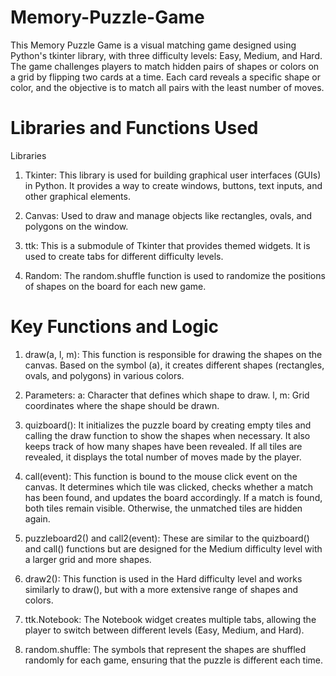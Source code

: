 # Memory-Puzzle-Game

This Memory Puzzle Game is a visual matching game designed using Python's tkinter library, with three difficulty levels: Easy, Medium, and Hard. The game challenges players to match hidden pairs of shapes or colors on a grid by flipping two cards at a time. Each card reveals a specific shape or color, and the objective is to match all pairs with the least number of moves.

# Libraries and Functions Used

Libraries

1. Tkinter: This library is used for building graphical user interfaces (GUIs) in Python. It provides a way to create windows, buttons, text inputs, and other graphical elements.

2. Canvas: Used to draw and manage objects like rectangles, ovals, and polygons on the window.

3. ttk: This is a submodule of Tkinter that provides themed widgets. It is used to create tabs for different difficulty levels.

4. Random: The random.shuffle function is used to randomize the positions of shapes on the board for each new game.

# Key Functions and Logic

1. draw(a, l, m):
This function is responsible for drawing the shapes on the canvas.
Based on the symbol (a), it creates different shapes (rectangles, ovals, and polygons) in various colors.

2. Parameters:
a: Character that defines which shape to draw.
l, m: Grid coordinates where the shape should be drawn.

3. quizboard():
It initializes the puzzle board by creating empty tiles and calling the draw function to show the shapes when necessary.
It also keeps track of how many shapes have been revealed.
If all tiles are revealed, it displays the total number of moves made by the player.

4. call(event):
This function is bound to the mouse click event on the canvas.
It determines which tile was clicked, checks whether a match has been found, and updates the board accordingly.
If a match is found, both tiles remain visible. Otherwise, the unmatched tiles are hidden again.

5. puzzleboard2() and call2(event):
These are similar to the quizboard() and call() functions but are designed for the Medium difficulty level with a larger grid and more shapes.

6. draw2():
This function is used in the Hard difficulty level and works similarly to draw(), but with a more extensive range of shapes and colors.

7. ttk.Notebook:
The Notebook widget creates multiple tabs, allowing the player to switch between different levels (Easy, Medium, and Hard).

8. random.shuffle:
The symbols that represent the shapes are shuffled randomly for each game, ensuring that the puzzle is different each time.
